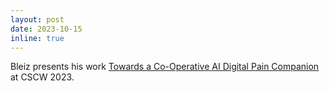 ```yaml
---
layout: post
date: 2023-10-15
inline: true
---
```


Bleiz presents his work [Towards a Co-Operative AI Digital Pain Companion](https://uco.repository.guildhe.ac.uk/id/eprint/199/1/Sound%20of%20Care.pdf) at CSCW 2023.
